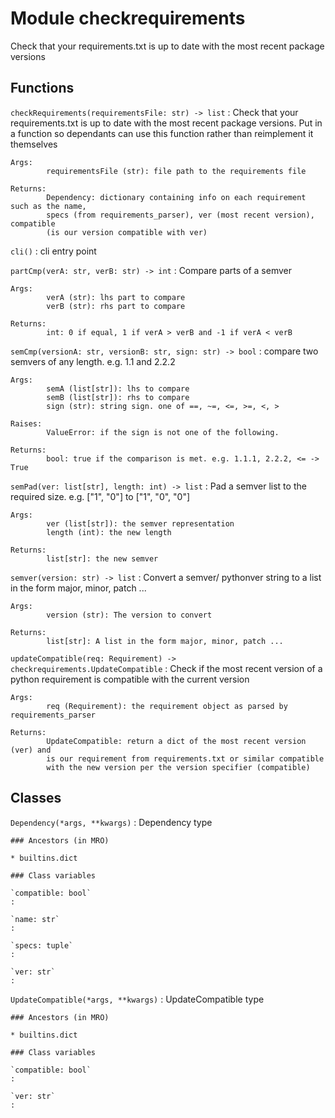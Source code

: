 Module checkrequirements
========================
Check that your requirements.txt is up to date with the most recent package
versions

Functions
---------

    
`checkRequirements(requirementsFile: str) ‑> list`
:   Check that your requirements.txt is up to date with the most recent package
    versions. Put in a function so dependants can use this function rather than
    reimplement it themselves
    
    Args:
            requirementsFile (str): file path to the requirements file
    
    Returns:
            Dependency: dictionary containing info on each requirement such as the name,
            specs (from requirements_parser), ver (most recent version), compatible
            (is our version compatible with ver)

    
`cli()`
:   cli entry point

    
`partCmp(verA: str, verB: str) ‑> int`
:   Compare parts of a semver
    
    Args:
            verA (str): lhs part to compare
            verB (str): rhs part to compare
    
    Returns:
            int: 0 if equal, 1 if verA > verB and -1 if verA < verB

    
`semCmp(versionA: str, versionB: str, sign: str) ‑> bool`
:   compare two semvers of any length. e.g. 1.1 and 2.2.2
    
    Args:
            semA (list[str]): lhs to compare
            semB (list[str]): rhs to compare
            sign (str): string sign. one of ==, ~=, <=, >=, <, >
    
    Raises:
            ValueError: if the sign is not one of the following.
    
    Returns:
            bool: true if the comparison is met. e.g. 1.1.1, 2.2.2, <= -> True

    
`semPad(ver: list[str], length: int) ‑> list`
:   Pad a semver list to the required size. e.g. ["1", "0"] to ["1", "0", "0"]
    
    Args:
            ver (list[str]): the semver representation
            length (int): the new length
    
    Returns:
            list[str]: the new semver

    
`semver(version: str) ‑> list`
:   Convert a semver/ pythonver string to a list in the form major, minor,
    patch ...
    
    Args:
            version (str): The version to convert
    
    Returns:
            list[str]: A list in the form major, minor, patch ...

    
`updateCompatible(req: Requirement) ‑> checkrequirements.UpdateCompatible`
:   Check if the most recent version of a python requirement is compatible
    with the current version
    
    Args:
            req (Requirement): the requirement object as parsed by requirements_parser
    
    Returns:
            UpdateCompatible: return a dict of the most recent version (ver) and
            is our requirement from requirements.txt or similar compatible
            with the new version per the version specifier (compatible)

Classes
-------

`Dependency(*args, **kwargs)`
:   Dependency type

    ### Ancestors (in MRO)

    * builtins.dict

    ### Class variables

    `compatible: bool`
    :

    `name: str`
    :

    `specs: tuple`
    :

    `ver: str`
    :

`UpdateCompatible(*args, **kwargs)`
:   UpdateCompatible type

    ### Ancestors (in MRO)

    * builtins.dict

    ### Class variables

    `compatible: bool`
    :

    `ver: str`
    :